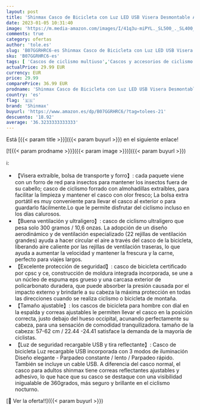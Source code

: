 ```yaml
---
layout: post
title: 'Shinmax Casco de Bicicleta con Luz LED USB Visera Desmontable Ajustable con Certificación CE Casco de Bicicleta BMX Scooter Montaña y Carretera Especializado para Adultos Casco Bicicleta con Mochila'
date: 2023-01-05 10:31:40
image: 'https://m.media-amazon.com/images/I/41q3u-miPYL._SL500_._SL400_.jpg'
comments: true
category: ofertas
author: 'tole.es'
slug: 'B07GGRHRC6-es Shinmax Casco de Bicicleta con Luz LED USB Visera...'
sku: 'B07GGRHRC6-es'
tags: [ 'Cascos de ciclismo multiuso','Cascos y accesorios de ciclismo','Ciclismo','Deportes y aire libre','Ropa y equipo para deportes','bicicleta','shinmax','🇪🇸', ]
actualPrice: 29.99 EUR
currency: EUR
price: 29.99
comparePrice: 36.99 EUR
prodname: 'Shinmax Casco de Bicicleta con Luz LED USB Visera Desmontable Ajustable con Certificación CE Casco de Bicicleta BMX Scooter Montaña y Carretera Especializado para Adultos Casco Bicicleta con Mochila'
country: 'es'
flag: '🇪🇸'
brand: 'Shinmax'
buyurl: 'https://www.amazon.es/dp/B07GGRHRC6/?tag=tolees-21'
descuento: '18.92'
average: '36.3233333333333'
---
```


Está [{{< param title >}}]({{< param buyurl >}}) en el siguiente enlace!

[![{{< param prodname >}}]({{< param image >}})]({{< param buyurl >}})

ℹ️:

- 【Visera extraíble, bolsa de transporte y forro】: cada paquete viene con un forro de red para insectos para mantener los insectos fuera de su cabello; casco de ciclismo forrado con almohadillas extraíbles, para facilitar la limpieza y mantener el casco con olor fresco; La bolsa extra portátil es muy conveniente para llevar el casco al exterior o para guardarlo fácilmente.Lo que le permite disfrutar del ciclismo incluso en los días calurosos.
- 【Buena ventilación y ultraligero】: casco de ciclismo ultraligero que pesa solo 300 gramos / 10,6 onzas. La adopción de un diseño aerodinámico y de ventilación especializado (22 rejillas de ventilación grandes) ayuda a hacer circular el aire a través del casco de la bicicleta, liberando aire caliente por las rejillas de ventilación traseras, lo que ayuda a aumentar la velocidad y mantener la frescura y la carne, perfecto para viajes largos.
- 【Excelente protección de seguridad】: casco de bicicleta certificado por cpsc y ce, construcción de moldura integrada incorporada, se une a un núcleo de espuma eps grueso y una carcasa exterior de policarbonato duradera, que puede absorber la presión causada por el impacto externo y brindarle a su cabeza la máxima protección en todas las direcciones cuando se realiza ciclismo o bicicleta de montaña.
- 【Tamaño ajustable】: los cascos de bicicleta para hombre con dial en la espalda y correas ajustables le permiten llevar el casco en la posición correcta, justo debajo del hueso occipital, acunando perfectamente su cabeza, para una sensación de comodidad tranquilizadora. tamaño de la cabeza: 57-62 cm / 22.44  -24.41  satisface la demanda de la mayoría de ciclistas.
- 【Luz de seguridad recargable USB y tira reflectante】: Casco de bicicleta Luz recargable USB incorporada con 3 modos de iluminación Diseño elegante - Parpadeo constante / lento / Parpadeo rápido. También se incluye un cable USB. A diferencia del casco normal, el casco para adultos shinmax tiene correas reflectantes ajustables y adhesivo, lo que hace que su casco se destaque con una visibilidad inigualable de 360 ​​grados, más seguro y brillante en el ciclismo nocturno.

[🛒 Ver la oferta!!]({{< param buyurl >}})
